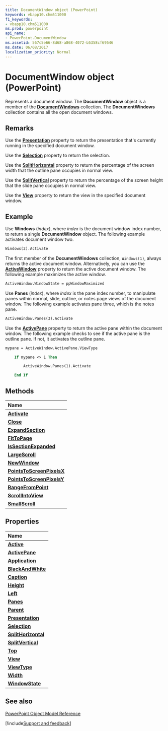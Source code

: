 ```yaml
---
title: DocumentWindow object (PowerPoint)
keywords: vbapp10.chm511000
f1_keywords:
- vbapp10.chm511000
ms.prod: powerpoint
api_name:
- PowerPoint.DocumentWindow
ms.assetid: 567c5e66-8d68-a868-4072-b5358cf69546
ms.date: 06/08/2017
localization_priority: Normal
---
```



# DocumentWindow object (PowerPoint)

Represents a document window. The **DocumentWindow** object is a member of the **[DocumentWindows](PowerPoint.DocumentWindows.md)** collection. The **DocumentWindows** collection contains all the open document windows.


## Remarks

Use the  **[Presentation](PowerPoint.Application.Presentations.md)** property to return the presentation that's currently running in the specified document window.

Use the  **[Selection](PowerPoint.DocumentWindow.Selection.md)** property to return the selection.

Use the  **[SplitHorizontal](PowerPoint.DocumentWindow.SplitHorizontal.md)** property to return the percentage of the screen width that the outline pane occupies in normal view.

Use the  **[SplitVertical](PowerPoint.DocumentWindow.SplitVertical.md)** property to return the percentage of the screen height that the slide pane occupies in normal view.

Use the  **[View](PowerPoint.DocumentWindow.View.md)** property to return the view in the specified document window.


## Example

Use  **Windows** (_index_), where _index_ is the document window index number, to return a single **DocumentWindow** object. The following example activates document window two.


```vb
Windows(2).Activate
```

The first member of the  **DocumentWindows** collection, `Windows(1)`, always returns the active document window. Alternatively, you can use the  **[ActiveWindow](PowerPoint.Application.ActiveWindow.md)** property to return the active document window. The following example maximizes the active window.




```vb
ActiveWindow.WindowState = ppWindowMaximized
```

Use  **Panes** (_index_), where _index_ is the pane index number, to manipulate panes within normal, slide, outline, or notes page views of the document window. The following example activates pane three, which is the notes pane.




```vb
ActiveWindow.Panes(3).Activate
```

Use the  **[ActivePane](PowerPoint.DocumentWindow.ActivePane.md)** property to return the active pane within the document window. The following example checks to see if the active pane is the outline pane. If not, it activates the outline pane.




```vb
mypane = ActiveWindow.ActivePane.ViewType

    If mypane <> 1 Then

        ActiveWindow.Panes(1).Activate

    End If
```


## Methods



|Name|
|:-----|
|**[Activate](PowerPoint.DocumentWindow.Activate.md)**|
|**[Close](PowerPoint.DocumentWindow.Close.md)**|
|**[ExpandSection](PowerPoint.DocumentWindow.ExpandSection.md)**|
|**[FitToPage](PowerPoint.DocumentWindow.FitToPage.md)**|
|**[IsSectionExpanded](PowerPoint.DocumentWindow.IsSectionExpanded.md)**|
|**[LargeScroll](PowerPoint.DocumentWindow.LargeScroll.md)**|
|**[NewWindow](PowerPoint.DocumentWindow.NewWindow.md)**|
|**[PointsToScreenPixelsX](PowerPoint.DocumentWindow.PointsToScreenPixelsX.md)**|
|**[PointsToScreenPixelsY](PowerPoint.DocumentWindow.PointsToScreenPixelsY.md)**|
|**[RangeFromPoint](PowerPoint.DocumentWindow.RangeFromPoint.md)**|
|**[ScrollIntoView](PowerPoint.DocumentWindow.ScrollIntoView.md)**|
|**[SmallScroll](PowerPoint.DocumentWindow.SmallScroll.md)**|

## Properties



|Name|
|:-----|
|**[Active](PowerPoint.DocumentWindow.Active.md)**|
|**[ActivePane](PowerPoint.DocumentWindow.ActivePane.md)**|
|**[Application](PowerPoint.DocumentWindow.Application.md)**|
|**[BlackAndWhite](PowerPoint.DocumentWindow.BlackAndWhite.md)**|
|**[Caption](PowerPoint.DocumentWindow.Caption.md)**|
|**[Height](PowerPoint.DocumentWindow.Height.md)**|
|**[Left](PowerPoint.DocumentWindow.Left.md)**|
|**[Panes](PowerPoint.DocumentWindow.Panes.md)**|
|**[Parent](PowerPoint.DocumentWindow.Parent.md)**|
|**[Presentation](PowerPoint.DocumentWindow.Presentation.md)**|
|**[Selection](PowerPoint.DocumentWindow.Selection.md)**|
|**[SplitHorizontal](PowerPoint.DocumentWindow.SplitHorizontal.md)**|
|**[SplitVertical](PowerPoint.DocumentWindow.SplitVertical.md)**|
|**[Top](PowerPoint.DocumentWindow.Top.md)**|
|**[View](PowerPoint.DocumentWindow.View.md)**|
|**[ViewType](PowerPoint.DocumentWindow.ViewType.md)**|
|**[Width](PowerPoint.DocumentWindow.Width.md)**|
|**[WindowState](PowerPoint.DocumentWindow.WindowState.md)**|

## See also


[PowerPoint Object Model Reference](overview/PowerPoint/object-model.md)

[!include[Support and feedback](~/includes/feedback-boilerplate.md)]